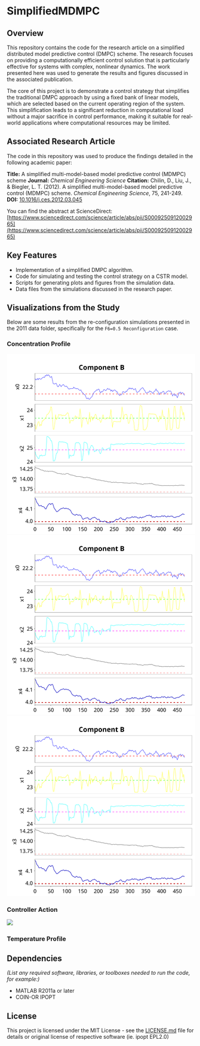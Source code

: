 # SimplifiedMDMPC

## Overview

This repository contains the code for the research article on a simplified
distributed model predictive control (DMPC) scheme. The research focuses on
providing a computationally efficient control solution that is particularly
effective for systems with complex, nonlinear dynamics. The work presented here
was used to generate the results and figures discussed in the associated
publication.

The core of this project is to demonstrate a control strategy that simplifies
the traditional DMPC approach by using a fixed bank of linear models, which are
selected based on the current operating region of the system. This
simplification leads to a significant reduction in computational load without a
major sacrifice in control performance, making it suitable for real-world
applications where computational resources may be limited.

## Associated Research Article

The code in this repository was used to produce the findings detailed in the
following academic paper:

**Title:** A simplified multi-model-based model predictive control (MDMPC)
scheme **Journal:** _Chemical Engineering Science_ **Citation:** Chilin, D.,
Liu, J., & Biegler, L. T. (2012). A simplified multi-model-based model
predictive control (MDMPC) scheme. _Chemical Engineering Science_, 75, 241-249.
**DOI:** [10.1016/j.ces.2012.03.045](https://doi.org/10.1016/j.ces.2012.03.045)

You can find the abstract at ScienceDirect:
[https://www.sciencedirect.com/science/article/abs/pii/S0009250912002965](https://www.sciencedirect.com/science/article/abs/pii/S0009250912002965)

## Key Features

- Implementation of a simplified DMPC algorithm.
- Code for simulating and testing the control strategy on a CSTR model.
- Scripts for generating plots and figures from the simulation data.
- Data files from the simulations discussed in the research paper.

## Visualizations from the Study

Below are some results from the re-configuration simulations presented in the
2011 data folder, specifically for the `F6=0.5 Reconfiguration` case.

### Concentration Profile

![Concentration Profile](https://raw.githubusercontent.com/davidchilin/SimplifiedMDMPC/refs/heads/master/data/2011/F6_0.5_Reconfiguration/Component_B.svg)
![Alt text](https://raw.githubusercontent.com/davidchilin/SimplifiedMDMPC/refs/heads/master/data/2011/F6_0.5_Reconfiguration/Component_B.svg)
<img src="https://raw.githubusercontent.com/davidchilin/SimplifiedMDMPC/refs/heads/master/data/2011/F6_0.5_Reconfiguration/Component_B.svg">

### Controller Action

<img src="https://raw.github.com/davidchilin/SimplifiedMDMPC/refs/heads/master/data/2011/F6_0.5_Reconfiguration/Component_B.svg?sanitize=true">

### Temperature Profile

## Dependencies

_(List any required software, libraries, or toolboxes needed to run the code,
for example:)_

- MATLAB R2011a or later
- COIN-OR IPOPT

## License

This project is licensed under the MIT License - see the
[LICENSE.md](LICENSE.md) file for details or original license of respective
software (ie. ipopt EPL2.0)
